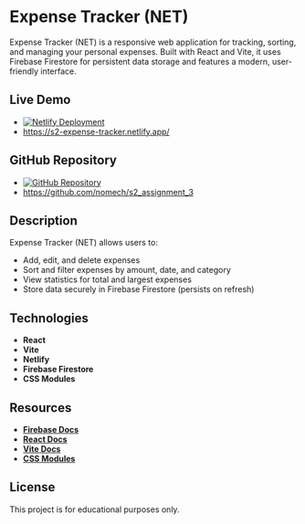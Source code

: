 # Expense Tracker (NET)

Expense Tracker (NET) is a responsive web application for tracking, sorting, and managing your personal expenses. Built with React and Vite, it uses Firebase Firestore for persistent data storage and features a modern, user-friendly interface.

## Live Demo

-   [![Netlify Deployment](https://img.shields.io/badge/Deploy-on%20Netlify-brightgreen)](https://s2-expense-tracker.netlify.app/)
-   https://s2-expense-tracker.netlify.app/

## GitHub Repository

-   [![GitHub Repository](https://img.shields.io/badge/GitHub-Repo-blue)](https://github.com/nomech/s2_assignment_3)
-   https://github.com/nomech/s2_assignment_3

## Description

Expense Tracker (NET) allows users to:

-   Add, edit, and delete expenses
-   Sort and filter expenses by amount, date, and category
-   View statistics for total and largest expenses
-   Store data securely in Firebase Firestore (persists on refresh)

## Technologies

-   **React**
-   **Vite**
-   **Netlify**
-   **Firebase Firestore**
-   **CSS Modules**

## Resources

-   **[Firebase Docs](https://firebase.google.com/docs/)**
-   **[React Docs](https://react.dev/)**
-   **[Vite Docs](https://vitejs.dev/)**
-   **[CSS Modules](https://github.com/css-modules/css-modules)**

## License

This project is for educational purposes only.
